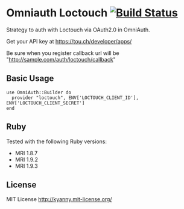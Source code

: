 # Omniauth Loctouch [![Build Status](https://secure.travis-ci.org/kyanny/omniauth-loctouch.png)](http://travis-ci.org/kyanny/omniauth-loctouch)

Strategy to auth with Loctouch via OAuth2.0 in OmniAuth.

Get your API key at https://tou.ch/developer/apps/

Be sure when you register callback url will be "http://sample.com/auth/loctouch/callback"

## Basic Usage

    use OmniAuth::Builder do
      provider "loctouch", ENV['LOCTOUCH_CLIENT_ID'], ENV['LOCTOUCH_CLIENT_SECRET']
    end

## Ruby

Tested with the following Ruby versions:

- MRI 1.8.7
- MRI 1.9.2
- MRI 1.9.3

## License

MIT License http://kyanny.mit-license.org/
